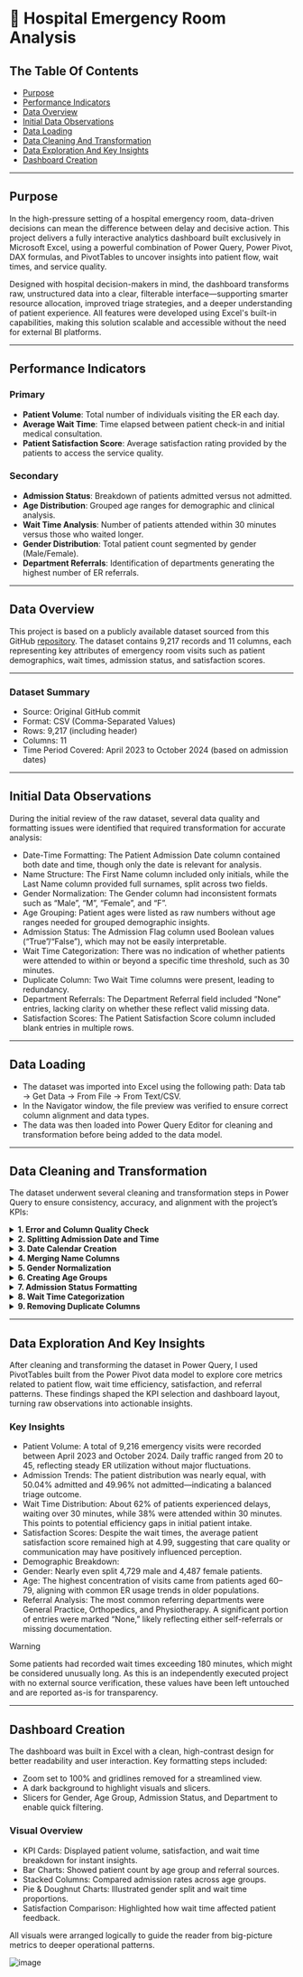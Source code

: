 # 🏥 Hospital Emergency Room Analysis

## The Table Of Contents

- [Purpose](#purpose)
- [Performance Indicators](#performance-indicators)
- [Data Overview](#data-overview)
- [Initial Data Observations](#initial-data-observations)
- [Data Loading](#data-loading)
- [Data Cleaning And Transformation](#data-cleaning-and-transformation)
- [Data Exploration And Key Insights](#data-exploration-and-key-insights)
- [Dashboard Creation](#dashboard-creation)

---

## Purpose


In the high-pressure setting of a hospital emergency room, data-driven decisions can mean the difference between delay and decisive action. This project delivers a fully interactive analytics dashboard built exclusively in Microsoft Excel, using a powerful combination of Power Query, Power Pivot, DAX formulas, and PivotTables to uncover insights into patient flow, wait times, and service quality.

Designed with hospital decision-makers in mind, the dashboard transforms raw, unstructured data into a clear, filterable interface—supporting smarter resource allocation, improved triage strategies, and a deeper understanding of patient experience. All features were developed using Excel's built-in capabilities, making this solution scalable and accessible without the need for external BI platforms.

---

## Performance Indicators


### Primary
   - **Patient Volume**: Total number of individuals visiting the ER each day.
   - **Average Wait Time**: Time elapsed between patient check-in and initial medical consultation.
   - **Patient Satisfaction Score**: Average satisfaction rating provided by the patients to access the service quality.

### Secondary
  - **Admission Status**: Breakdown of patients admitted versus not admitted.
  - **Age Distribution**: Grouped age ranges for demographic and clinical analysis.
  - **Wait Time Analysis**: Number of patients attended within 30 minutes versus those who waited longer.
  - **Gender Distribution**: Total patient count segmented by gender (Male/Female).
  - **Department Referrals**: Identification of departments generating the highest number of ER referrals.

---

## Data Overview

This project is based on a publicly available dataset sourced from this GitHub [repository](https://raw.githubusercontent.com/SatishDhawale/Hospital_Emergency_Room_Dashboard/refs/heads/main/Hospital%20Emergency%20Room%20Data.csv). The dataset contains 9,217 records and 11 columns, each representing key attributes of emergency room visits such as patient demographics, wait times, admission status, and satisfaction scores.

---

### Dataset Summary
 - Source: Original GitHub commit
 - Format: CSV (Comma-Separated Values)
 - Rows: 9,217 (including header)
 - Columns: 11
 - Time Period Covered: April 2023 to October 2024 (based on admission dates)

---

## Initial Data Observations


During the initial review of the raw dataset, several data quality and formatting issues were identified that required transformation for accurate analysis:

 - Date-Time Formatting: The Patient Admission Date column contained both date and time, though only the date is relevant for analysis.
 - Name Structure: The First Name column included only initials, while the Last Name column provided full surnames, split across two fields.
 - Gender Normalization: The Gender column had inconsistent formats such as “Male”, “M”, “Female”, and “F”.
 - Age Grouping: Patient ages were listed as raw numbers without age ranges needed for grouped demographic insights.
 - Admission Status: The Admission Flag column used Boolean values (“True”/“False”), which may not be easily interpretable.
 - Wait Time Categorization: There was no indication of whether patients were attended to within or beyond a specific time threshold, such as 30 minutes.
 - Duplicate Column: Two Wait Time columns were present, leading to redundancy.
 - Department Referrals: The Department Referral field included “None” entries, lacking clarity on whether these reflect valid missing data.
 - Satisfaction Scores: The Patient Satisfaction Score column included blank entries in multiple rows.


---


## Data Loading
 - The dataset was imported into Excel using the following path: Data tab → Get Data → From File → From Text/CSV.
 - In the Navigator window, the file preview was verified to ensure correct column alignment and data types.
 - The data was then loaded into Power Query Editor for cleaning and transformation before being added to the data model.

---


## Data Cleaning and Transformation


The dataset underwent several cleaning and transformation steps in Power Query to ensure consistency, accuracy, and alignment with the project’s KPIs:

<details>
<summary><strong>1. Error and Column Quality Check</strong></summary>

<br>

  - Used the Column Quality feature under the View tab to identify errors and missing values.
  - Found blanks in the Patient Satisfaction Score column. These were retained to preserve data integrity.
</details>

    
<details>
<summary><strong>2. Splitting Admission Date and Time</strong></summary>

<br>

  - The Patient Admission Date column contained both date and time.
  - Used: Transform tab → Split Column → By Delimiter → Custom delimiter: space → Split at each occurrence.
  - Removed the time column, as it was not required for analysis.
</details>

<details>
<summary><strong>3. Date Calendar Creation</strong></summary>

<br>

  - Created a dynamic Date Calendar using a blank query: Home → New Source → Other Sources → Blank Query
  - Applied the formula:

  ```= List.Dates(#date(2023, 01, 01), 731, #duration(1, 0, 0, 0))```
  
  - #date(2023, 01, 01): Start date.
  - 731: Covers two full years (including leap year).
  - #duration(1, 0, 0, 0): Daily intervals.
  - Converted the list to a table using To Table under the Transform tab.
  - Renamed the column and query to Date Calendar, set the data type to Date.
  - Loaded it as a connection-only query and added it to the data model.
  - Created a relationship with the fact table using Manage Data Model in Diagram View.
</details>
    
<details>
<summary><strong>4. Merging Name Columns</strong></summary>

<br>

  - Merged First Name and Last Name using: Transform tab → Merge Columns → Separator: Custom (. ) → Result: e.g., H. Hamilton
  - Renamed the new column to Full Name.
</details>

<details>
<summary><strong>5. Gender Normalization</strong></summary>

<br>

  - Standardized inconsistent gender values (M, F, Male, Female) using Replace Values in the Transform tab.
</details>

<details>
<summary><strong>6. Creating Age Groups</strong></summary>

<br>

  - Added a new column using Add Column → Conditional Column to group patients by age brackets.
    ![image](https://github.com/aslamshkh/Hospital-Emergency-Room-Analysis/blob/main/Conditional%20Column%20Creation.png)
</details>

<details>
<summary><strong>7. Admission Status Formatting</strong></summary>

<br>

  - Converted the Admission Flag column from Boolean to Text.
  - Replaced True with Admitted and False with Not Admitted.
</details>

<details>
<summary><strong>8. Wait Time Categorization</strong></summary>

<br>

  - Created a new column using Add Column → Custom Column to classify patients based on whether they were attended within or beyond 30 minutes.
    ![image](https://github.com/aslamshkh/Hospital-Emergency-Room-Analysis/blob/main/Waittime%20Categorisation.png)
</details>

<details>
<summary><strong>9. Removing Duplicate Columns</strong></summary>

<br>

  - Identified and removed a duplicate Admission Flag column using Remove Columns under the Home tab.
</details>

---

 
## Data Exploration And Key Insights


After cleaning and transforming the dataset in Power Query, I used PivotTables built from the Power Pivot data model to explore core metrics related to patient flow, wait time efficiency, satisfaction, and referral patterns. These findings shaped the KPI selection and dashboard layout, turning raw observations into actionable insights.

### Key Insights

 - Patient Volume: A total of 9,216 emergency visits were recorded between April 2023 and October 2024. Daily traffic ranged from 20 to 45, reflecting steady ER utilization without major fluctuations.
 - Admission Trends: The patient distribution was nearly equal, with 50.04% admitted and 49.96% not admitted—indicating a balanced triage outcome.
 - Wait Time Distribution: About 62% of patients experienced delays, waiting over 30 minutes, while 38% were attended within 30 minutes. This points to potential efficiency gaps in initial patient intake.
 - Satisfaction Scores: Despite the wait times, the average patient satisfaction score remained high at 4.99, suggesting that care quality or communication may have positively influenced perception.
 - Demographic Breakdown:
 - Gender: Nearly even split 4,729 male and 4,487 female patients.
 - Age: The highest concentration of visits came from patients aged 60–79, aligning with common ER usage trends in older populations.
 - Referral Analysis: The most common referring departments were General Practice, Orthopedics, and Physiotherapy. A significant portion of entries were marked “None,” likely reflecting either self-referrals or missing documentation.



> [!WARNING]
> Some patients had recorded wait times exceeding 180 minutes, which might be considered unusually long. As this is an independently executed project with no external source verification, these values have been left untouched and are reported as-is for transparency.

---

## Dashboard Creation


The dashboard was built in Excel with a clean, high-contrast design for better readability and user interaction. Key formatting steps included:
 - Zoom set to 100% and gridlines removed for a streamlined view.
 - A dark background to highlight visuals and slicers.
 - Slicers for Gender, Age Group, Admission Status, and Department to enable quick filtering.

### Visual Overview
 - KPI Cards: Displayed patient volume, satisfaction, and wait time breakdown for instant insights.
 - Bar Charts: Showed patient count by age group and referral sources.
 - Stacked Columns: Compared admission rates across age groups.
 - Pie & Doughnut Charts: Illustrated gender split and wait time proportions.
 - Satisfaction Comparison: Highlighted how wait time affected patient feedback.

All visuals were arranged logically to guide the reader from big-picture metrics to deeper operational patterns.
  
   
   ![image](https://github.com/aslamshkh/Hospital-Emergency-Room-Analysis/blob/main/Hospital%20Emergency%20Room%20Dashboard.png)


   
